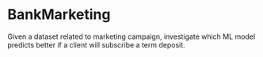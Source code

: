 # BankMarketing
Given a dataset related to marketing campaign, investigate which ML model predicts better if a client will subscribe a term deposit.
